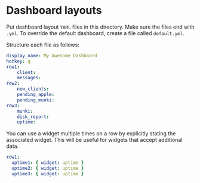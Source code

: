 # Dashboard layouts

Put dashboard layout `YAML` files in this directory. Make sure the files end with `.yml`.
To override the default dashboard, create a file called `default.yml`.

Structure each file as follows:

```yaml
display_name: My Awesome Dashboard
hotkey: q
row1:
    client:
    messages:
row2:
    new_clients:
    pending_apple:
    pending_munki:
row3:
    munki:
    disk_report:
    uptime:
```

You can use a widget multiple times on a row by explicitly stating the associated widget.
This will be useful for widgets that accept additional data.

```yaml
row1:
  uptime1: { widget: uptime }
  uptime2: { widget: uptime }
  uptime3: { widget: uptime }
```

